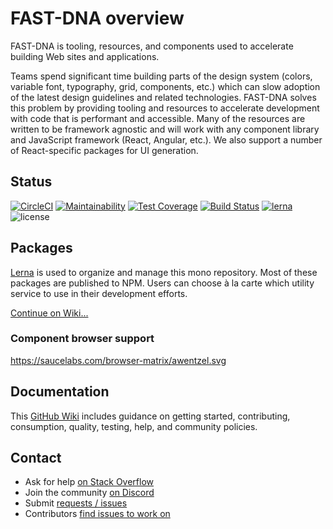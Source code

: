 
# FAST-DNA overview
FAST-DNA is tooling, resources, and components used to accelerate building Web sites and applications.

Teams spend significant time building parts of the design system (colors, variable font, typography, grid, components, etc.) which can slow adoption of the latest design guidelines and related technologies. FAST-DNA solves this problem by providing tooling and resources to accelerate development with code that is performant and accessible. Many of the resources are written to be framework agnostic and will work with any component library and JavaScript framework (React, Angular, etc.). We also support a number of React-specific packages for UI generation.

## Status
[![CircleCI](https://circleci.com/gh/Microsoft/fast-dna/tree/master.svg?style=shield&circle-token=d159a8b24ccb8046e07138c98717c32cb92589d6)](https://circleci.com/gh/Microsoft/fast-dna/tree/master)
[![Maintainability](https://api.codeclimate.com/v1/badges/8a74621e634a6e9b9561/maintainability)](https://codeclimate.com/github/Microsoft/fast-dna/maintainability)
[![Test Coverage](https://api.codeclimate.com/v1/badges/8a74621e634a6e9b9561/test_coverage)](https://codeclimate.com/github/Microsoft/fast-dna/test_coverage)
[![Build Status](https://saucelabs.com/buildstatus/awentzel)](https://saucelabs.com/beta/builds/eae20719c3d6468ab0f7e701b63cc1a5)
[![lerna](https://img.shields.io/badge/maintained%20with-lerna-cc00ff.svg)](https://lernajs.io/)
![license](https://img.shields.io/github/license/mashape/apistatus.svg)

## Packages
[Lerna](https://github.com/lerna/lerna#independent-mode---independent) is used to organize and manage this mono repository. Most of these packages are published to NPM. Users can choose à la carte which utility service to use in their development efforts.

[Continue on Wiki...](https://github.com/Microsoft/fast-dna/wiki/Packages)

### Component browser support
https://saucelabs.com/browser-matrix/awentzel.svg

## Documentation
This [GitHub Wiki](https://github.com/Microsoft/fast-dna/wiki) includes guidance on getting started, contributing, consumption, quality, testing, help, and community policies.

## Contact
* Ask for help [on Stack Overflow](https://stackoverflow.com/questions/tagged/fast-dna)
* Join the community [on Discord](https://discord.gg/FcSNfg4)
* Submit [requests / issues](https://github.com/Microsoft/fast-dna/issues/new/choose)
* Contributors [find issues to work on](https://github.com/Microsoft/fast-dna/labels/contribute%20%3A%20good%20first%20issue)
